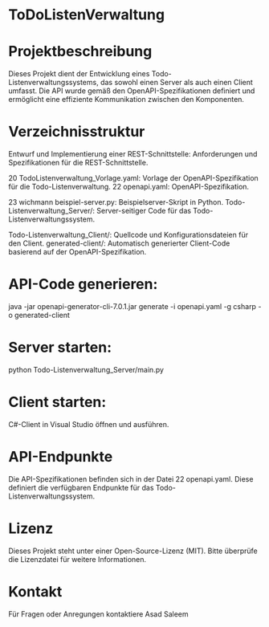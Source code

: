 # ToDoListenVerwaltung

# Projektbeschreibung

Dieses Projekt dient der Entwicklung eines Todo-Listenverwaltungssystems, das sowohl einen Server als auch einen Client umfasst. Die API wurde gemäß den OpenAPI-Spezifikationen definiert und ermöglicht eine effiziente Kommunikation zwischen den Komponenten.

# Verzeichnisstruktur

Entwurf und Implementierung einer REST-Schnittstelle: Anforderungen und Spezifikationen für die REST-Schnittstelle.

20 TodoListenverwaltung_Vorlage.yaml: Vorlage der OpenAPI-Spezifikation für die Todo-Listenverwaltung.
22 openapi.yaml: OpenAPI-Spezifikation.

23 wichmann beispiel-server.py: Beispielserver-Skript in Python.
Todo-Listenverwaltung_Server/: Server-seitiger Code für das Todo-Listenverwaltungssystem.

Todo-Listenverwaltung_Client/: Quellcode und Konfigurationsdateien für den Client.
generated-client/: Automatisch generierter Client-Code basierend auf der OpenAPI-Spezifikation.

# API-Code generieren:

java -jar openapi-generator-cli-7.0.1.jar generate -i openapi.yaml -g csharp -o generated-client

# Server starten:

python Todo-Listenverwaltung_Server/main.py

# Client starten:

C#-Client in Visual Studio öffnen und ausführen.

# API-Endpunkte

Die API-Spezifikationen befinden sich in der Datei 22 openapi.yaml. Diese definiert die verfügbaren Endpunkte für das Todo-Listenverwaltungssystem.

# Lizenz

Dieses Projekt steht unter einer Open-Source-Lizenz (MIT). Bitte überprüfe die Lizenzdatei für weitere Informationen.

# Kontakt

Für Fragen oder Anregungen kontaktiere Asad Saleem

